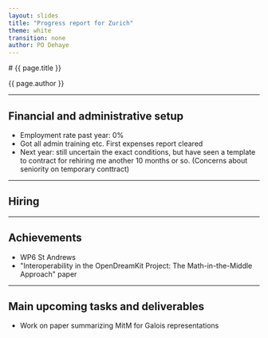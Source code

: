 ```yaml
---
layout: slides
title: "Progress report for Zurich"
theme: white
transition: none
author: PO Dehaye
---
```


<section data-markdown data-separator="^---\n" data-separator-vertical="^--\n">
# {{ page.title }}

{{ page.author }}

---

## Financial and administrative setup

- Employment rate past year: 0%
- Got all admin training etc. First expenses report cleared
- Next year: still uncertain the exact conditions, but have seen a template to contract for rehiring me another 10 months or so. (Concerns about seniority on temporary conttract)

---
## Hiring

---
## Achievements

- WP6 St Andrews
- "Interoperability in the OpenDreamKit Project: The Math-in-the-Middle Approach" paper

---
## Main upcoming tasks and deliverables

- Work on paper summarizing MitM for Galois representations

</section>
